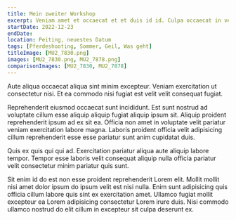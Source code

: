 ```yaml
---
title: Mein zweiter Workshop
excerpt: Veniam amet et occaecat et et duis id id. Culpa occaecat in velit nisi adipisicing aliqua eiusmod officia eiusmod do sint reprehenderit. Ea laborum ullamco irure dolor sint excepteur magna. Ipsum sint labore elit irure. Minim ad velit sunt excepteur.
startDate: 2022-12-23
endDate: 
location: Peiting, neuestes Datum
tags: [Pferdeshooting, Sommer, Geil, Was geht]
titleImage: [MU2_7830.png]
images: [MU2_7830.png, MU2_7878.png]
comparisonImages: [MU2_7830, MU2_7878]
---
```


Aute aliqua occaecat aliqua sint minim excepteur. Veniam exercitation ut consectetur nisi. Et ea commodo nisi fugiat est velit velit consequat fugiat.

Reprehenderit eiusmod occaecat sunt incididunt. Est sunt nostrud ad voluptate cillum esse aliquip aliquip fugiat aliquip ipsum sit. Aliquip proident reprehenderit ipsum ad ex sit ea. Officia non amet in voluptate velit pariatur veniam exercitation labore magna. Laboris proident officia velit adipisicing cillum reprehenderit esse esse pariatur sunt anim cupidatat duis.

Quis ex quis qui qui ad. Exercitation pariatur aliqua aute aliquip labore tempor. Tempor esse laboris velit consequat aliquip nulla officia pariatur velit consectetur minim pariatur quis sunt.

Sit enim id do est non esse proident reprehenderit Lorem elit. Mollit mollit nisi amet dolor ipsum do ipsum velit est nisi nulla. Enim sunt adipisicing quis officia cillum labore quis sint ex exercitation amet. Ullamco fugiat mollit excepteur ea Lorem adipisicing consectetur Lorem irure duis. Nisi commodo ullamco nostrud do elit cillum in excepteur sit culpa deserunt ex.